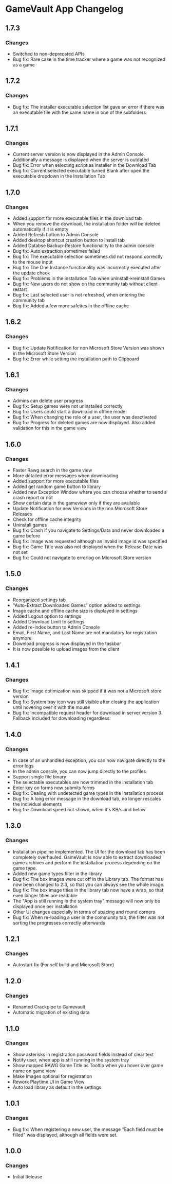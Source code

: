 # GameVault App Changelog

## 1.7.3
### Changes
- Switched to non-deprecated APIs
- Bug fix: Rare case in the time tracker where a game was not recognized as a game

## 1.7.2
### Changes
- Bug fix: The installer executable selection list gave an error if there was an executable file with the same name in one of the subfolders

## 1.7.1
### Changes
- Current server version is now displayed in the Admin Console. Additionally a message is displayed when the server is outdated
- Bug fix: Error when selecting script as installer in the Download Tab
- Bug fix: Current selected executable turned Blank after open the executable dropdown in the Installation Tab

## 1.7.0
### Changes
- Added support for more executable files in the download tab
- When you remove the download, the installation folder will be deleted automatically if it is empty
- Added Refresh button to Admin Console
- Added desktop shortcut creation button to install tab
- Added Databse Backup-Restore functionality to the admin console
- Bug fix: Auto extraction sometimes failed
- Bug fix: The executable selection sometimes did not respond correctly to the mouse input
- Bug fix: The One Instance functionality was incorrectly executed after the update check
- Bug fix: Problems in the installation Tab when uninstall->reinstall Games
- Bug fix: New users do not show on the community tab without client restart
- Bug fix: Last selected user is not refreshed, when entering the community tab
- Bug fix: Added a few more safeties in the offline cache

## 1.6.2
### Changes
- Bug fix: Update Notification for non Microsoft Store Version was shown in the Microsoft Store Version
- Bug fix: Error while setting the installation path to Clipboard

## 1.6.1
### Changes
- Admins can delete user progress
- Bug fix: Setup games were not uninstalled correctly
- Bug fix: Users could start a download in offline mode
- Bug fix: When changing the role of a user, the user was deactivated
- Bug fix: Progress for deleted games are now displayed. Also added validation for this in the game view

## 1.6.0
### Changes
- Faster Rawg search in the game view
- More detailed error messages when downloading
- Added support for more executable files
- Added get random game button to library
- Added new Exception Window where you can choose whether to send a crash report or not
- Show certain data in the gameview only if they are available
- Update Notification for new Versions in the non Microsoft Store Releases
- Check for offline cache integrity
- Uninstall games
- Bug fix: Crash if you navigate to Settings/Data and never downloaded a game before
- Bug fix: Image was requested although an invalid image id was specified
- Bug fix: Game Title was also not displayed when the Release Date was not set
- Bug fix: Could not navigate to errorlog on Microsoft Store version

## 1.5.0
### Changes
- Reorganized settings tab
- "Auto-Extract Downloaded Games" option added to settings
- Image cache and offline cache size is displayed in settings
- Added Logout option to settings
- Added Download Limit to settings
- Added re-index button to Admin Console
- Email, First Name, and Last Name are not mandatory for registration anymore
- Download progress is now displayed in the taskbar
- It is now possible to upload images from the client 

## 1.4.1
### Changes
- Bug fix: Image optimization was skipped if it was not a Microsoft store version
- Bug fix: System tray icon was still visible after closing the application until hovering over it with the mouse
- Bug fix: Incompatible request header for download in server version 3. Fallback included for downloading regardless.

## 1.4.0
### Changes
- In case of an unhandled exception, you can now navigate directly to the error logs
- In the admin console, you can now jump directly to the profiles
- Support single file binary
- The selectable executables are now trimmed in the installation tab
- Enter key on forms now submits forms
- Bug fix: Dealing with undetected game types in the installation process
- Bug fix: A long error message in the download tab, no longer rescales the individual elements
- Bug fix: Download speed not shown, when it's KB/s and below 

## 1.3.0
### Changes
- Installation pipeline implemented. The UI for the download tab has been completely overhauled. GameVault is now able to extract downloaded game archives and perform the installation process depending on the game type.
- Added new game types filter in the library
- Bug fix: The box images were cut off in the Library tab. The format has now been changed to 2:3, so that you can always see the whole image.
- Bug fix: The box image titles in the library tab now have a wrap, so that even longer titles are readable
- The "App is still running in the system tray" message will now only be displayed once per installation
- Other UI changes especially in terms of spacing and round corners
- Bug fix: When re-loading a user in the community tab, the filter was not sorting the progresses correctly afterwards

## 1.2.1
### Changes
- Autostart fix (For self build and Microsoft Store)

## 1.2.0
### Changes
- Renamed Crackpipe to Gamevault
- Automatic migration of existing data

## 1.1.0
### Changes
- Show asterisks in registration password fields instead of clear text
- Notify user, when app is still running in the system tray
- Show mapped RAWG Game Title as Tooltip when you hover over game name on game view
- Make Images optional for registration
- Rework Playtime UI in Game View
- Auto load library as default in the settings

## 1.0.1
### Changes
- Bug fix: When registering a new user, the message "Each field must be filled" was displayed, although all fields were set.

## 1.0.0
### Changes
- Initial Release
